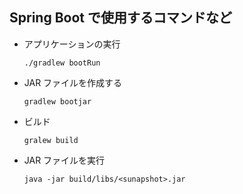 ## Spring Boot で使用するコマンドなど

- アプリケーションの実行

  ```shell
  ./gradlew bootRun
  ```

- JAR ファイルを作成する

  ```shell
  gradlew bootjar
  ```

- ビルド

  ```shell
  gralew build
  ```

- JAR ファイルを実行
  ```shell
  java -jar build/libs/<sunapshot>.jar
  ```

